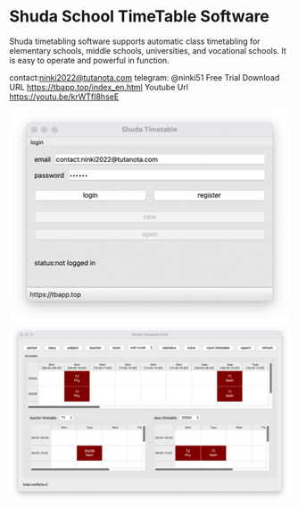 # Shuda School TimeTable Software
Shuda timetabling software supports automatic class timetabling for elementary schools, middle schools, universities, and vocational schools. It is easy to operate and powerful in function.

contact:ninki2022@tutanota.com
telegram: @ninki51
Free Trial Download URL
https://tbapp.top/index_en.html
Youtube Url https://youtu.be/krWTfI8hseE

![avatar](https://raw.githubusercontent.com/ninki51/btcPrivateKey/main/home_en.png)
![avatar](https://raw.githubusercontent.com/ninki51/btcPrivateKey/main/tb1.png)
